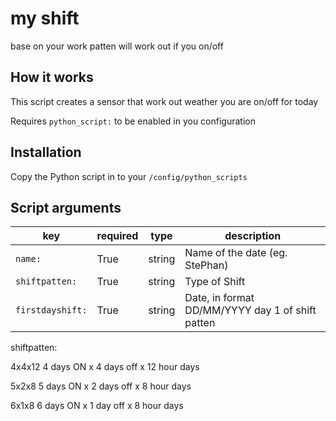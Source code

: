 # my shift
base on your work patten will work out if you on/off

## How it works
This script creates a sensor that work out weather you are on/off for today

Requires `python_script:` to be enabled in you configuration

## Installation
Copy the Python script in to your `/config/python_scripts`

## Script arguments
key | required | type | description
-- | -- | -- | --
`name:` | True | string | Name of the date (eg. StePhan)
`shiftpatten:` | True | string | Type of Shift  
`firstdayshift:` | True | string | Date, in format DD/MM/YYYY day 1 of shift patten

shiftpatten:

4x4x12   4 days ON x 4 days off x 12 hour days 

5x2x8    5 days ON x 2 days off x 8 hour days 

6x1x8    6 days ON x 1 day off x 8 hour days 

